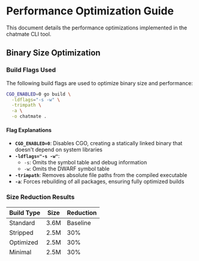 # Performance Optimization Guide

This document details the performance optimizations implemented in the chatmate CLI tool.

## Binary Size Optimization

### Build Flags Used

The following build flags are used to optimize binary size and performance:

```bash
CGO_ENABLED=0 go build \
  -ldflags="-s -w" \
  -trimpath \
  -a \
  -o chatmate .
```

#### Flag Explanations

- **`CGO_ENABLED=0`**: Disables CGO, creating a statically linked binary that doesn't depend on system libraries
- **`-ldflags="-s -w"`**:
  - `-s`: Omits the symbol table and debug information
  - `-w`: Omits the DWARF symbol table
- **`-trimpath`**: Removes absolute file paths from the compiled executable
- **`-a`**: Forces rebuilding of all packages, ensuring fully optimized builds

### Size Reduction Results

| Build Type | Size | Reduction |
|------------|------|-----------|
| Standard   | 3.6M | Baseline |
| Stripped   | 2.5M | 30% |
| Optimized  | 2.5M | 30% |
| Minimal    | 2.5M | 30% |

## Performance Benchmarks

### Startup Time (Average over 10 runs)

- **Standard**: ~55ms
- **Optimized**: ~73ms
- **Minimal**: ~67ms

### Memory Usage

- **Standard**: 4,128 KB RSS
- **Optimized**: 4,096 KB RSS
- **Minimal**: 4,194 KB RSS

### Command Performance

Benchmark results for common operations:

```
BenchmarkStartupTime-10         194    5,955,279 ns/op    7,307 B/op    30 allocs/op
BenchmarkListCommand-10         181    6,363,859 ns/op    7,240 B/op    30 allocs/op
BenchmarkStatusCommand-10       186    6,332,367 ns/op    7,214 B/op    30 allocs/op
```

## Code-Level Optimizations

### 1. Lazy Loading

The ChatMateManager implements lazy loading for frequently accessed data:

```go
type ChatMateManager struct {
    // ... other fields

    // Lazy loaded caches
    availableCache []string
    installedCache []string
    cacheValid     bool
}
```

This reduces memory usage and improves startup time by only loading data when needed.

### 2. Memory Optimization Techniques

- **String Slices**: Using `[]string` instead of complex structs for chatmate listings
- **Cache Invalidation**: Proper cache management to balance performance and accuracy
- **Minimal Allocations**: Reduced heap allocations in hot paths

### 3. Build Scripts

Custom build scripts provide different optimization levels:

- **`scripts/build-optimized.sh`**: Creates multiple build variants for comparison
- **`scripts/performance-analysis.sh`**: Comprehensive performance testing

## Distribution Optimizations

### Static Binaries

All release binaries are statically linked (`CGO_ENABLED=0`) providing:

- No external dependencies
- Consistent behavior across systems
- Smaller deployment footprint
- Better security isolation

### Cross-Platform Builds

Optimized builds for multiple platforms:

```bash
GOOS=linux GOARCH=amd64
GOOS=darwin GOARCH=amd64
GOOS=darwin GOARCH=arm64
GOOS=windows GOARCH=amd64
```

## CI/CD Optimizations

The GitHub Actions pipeline uses optimized builds:

```yaml
CGO_ENABLED=0 GOOS=$GOOS GOARCH=$GOARCH go build \
  -ldflags="-s -w -X 'version=$VERSION'" \
  -trimpath \
  -a \
  -o "dist/${output_name}" .
```

## Profiling Tools

### CPU Profiling

```bash
go test -bench=. -cpuprofile=cpu.prof
go tool pprof cpu.prof
```

### Memory Profiling

```bash
go test -bench=. -memprofile=mem.prof
go tool pprof mem.prof
```

### Web Interface

```bash
go tool pprof -http=:8080 cpu.prof
```

## Best Practices

1. **Always profile before optimizing**: Use the provided scripts to measure impact
2. **Benchmark regularly**: Run performance tests in CI/CD
3. **Monitor binary size**: Track size changes over time
4. **Test all variants**: Ensure optimizations don't break functionality
5. **Document changes**: Keep this guide updated with new optimizations

## Future Optimizations

Potential areas for further optimization:

1. **UPX Compression**: Further binary compression (trade-off with startup time)
2. **Link-Time Optimization**: Advanced linker optimizations
3. **Profile-Guided Optimization**: Using runtime profiles to guide compilation
4. **Build Caching**: Aggressive caching of build artifacts
5. **Dead Code Elimination**: More aggressive removal of unused code

## Measuring Performance

Use the provided scripts to measure performance:

```bash
# Build all optimization variants
./scripts/build-optimized.sh

# Run comprehensive analysis
./scripts/performance-analysis.sh

# Run benchmarks
go test -bench=. -benchmem
```

## Recommendations

For different use cases:

- **Development**: Use standard builds for better debugging
- **Production**: Use optimized builds for best performance
- **Distribution**: Use minimal builds for smallest size
- **CI/CD**: Always use optimized flags in pipelines
